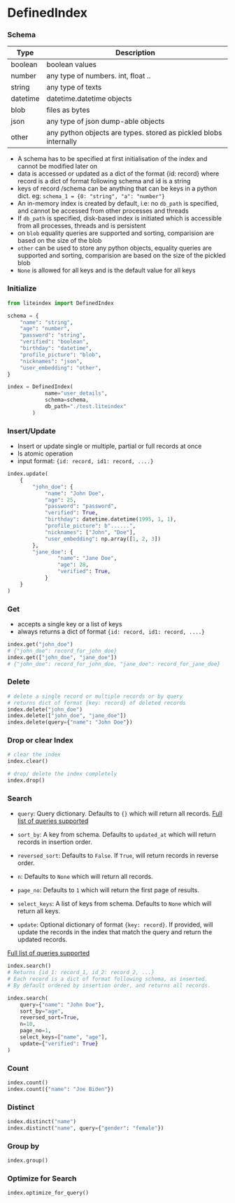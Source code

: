 # DefinedIndex

### Schema

| Type      | Description   |
| ----------- | ----------- |
| boolean    | boolean values       |
| number   | any type of numbers. int, float ..        |
| string   | any type of texts        |
| datetime   | datetime.datetime objects        |
| blob   | files as bytes        |
| json   | any type of json dump-able objects        |
| other   | any python objects are types. stored as pickled blobs internally        |


- A schema has to be specified at first initialisation of the index and cannot be modified later on
- data is accessed or updated as a dict of the format {id: record} where record is a dict of format following schema and id is a string
- keys of record /schema can be anything that can be keys in a python dict. eg: `schema_1 = {0: "string", "a": "number"}`
- An in-memory index is created by default, i.e: no `db_path` is specified, and cannot be accessed from other processes and threads
- If `db_path` is specified, disk-based index is initiated which is accessible from all processes, threads and is persistent
- on `blob` equality queries are supported and sorting, comparision are based on the size of the blob
- `other` can be used to store any python objects, equality queries are supported and sorting, comparision are based on the size of the pickled blob
- `None` is allowed for all keys and is the default value for all keys

### Initialize
```python
from liteindex import DefinedIndex

schema = {
    "name": "string",
    "age": "number",
    "password": "string",
    "verified": "boolean",
    "birthday": "datetime",
    "profile_picture": "blob",
    "nicknames": "json",
    "user_embedding": "other",
}

index = DefinedIndex(
            name="user_details",
            schema=schema,
            db_path="./test.liteindex"
        )
```

### Insert/Update
- Insert or update single or multiple, partial or full records at once
- Is atomic operation
- input format: `{id: record, id1: record, ....}`

```python
index.update(
    {
        "john_doe": {
            "name": "John Doe",
            "age": 25,
            "password": "password",
            "verified": True,
            "birthday": datetime.datetime(1995, 1, 1),
            "profile_picture": b"......",
            "nicknames": ["John", "Doe"],
            "user_embedding": np.array([1, 2, 3])
        },
        "jane_doe": {
                "name": "Jane Doe",
                "age": 28,
                "verified": True,
            }
    }
)
```

### Get
- accepts a single key or a list of keys
- always  returns a dict of format `{id: record, id1: record, ....}`
```python
index.get("john_doe")
# {"john_doe": record_for_john_doe}
index.get(["john_doe", "jane_doe"])
# {"john_doe": record_for_john_doe, "jane_doe": record_for_jane_doe}
```

### Delete
```python
# delete a single record or multiple records or by query
# returns dict of format {key: record} of deleted records
index.delete("john_doe")
index.delete(["john_doe", "jane_doe"])
index.delete(query={"name": "John Doe"})
```

### Drop or clear Index
```python
# clear the index
index.clear()

# drop/ delete the index completely
index.drop()
```

### Search
- `query`: Query dictionary. Defaults to `{}` which will return all records. 
[Full list of queries supported](https://github.com/notAI-tech/LiteIndex/blob/main/Query.md)

- `sort_by`: A key from schema. Defaults to `updated_at` which will return records in insertion order.
- `reversed_sort`: Defaults to `False`. If `True`, will return records in reverse order.
- `n`: Defaults to `None` which will return all records.
- `page_no`: Defaults to `1` which will return the first page of results.
- `select_keys`: A list of keys from schema. Defaults to `None` which will return all keys.
- `update`: Optional dictionary of format `{key: record}`. If provided, will update the records in the index that match the query and return the updated records.

[Full list of queries supported](https://github.com/notAI-tech/LiteIndex/blob/main/Query.md)

```python
index.search()
# Returns {id_1: record_1, id_2: record_2, ...}
# Each record is a dict of format following schema, as inserted.
# By default ordered by insertion order, and returns all records.

index.search(
    query={"name": "John Doe"},
    sort_by="age",
    reversed_sort=True,
    n=10,
    page_no=1,
    select_keys=["name", "age"],
    update={"verified": True}
)
```

### Count
``` python
index.count()
index.count({"name": "Joe Biden"})
```


### Distinct
```python
index.distinct("name")
index.distinct("name", query={"gender": "female"})
```

### Group by
``` python
index.group()
```

### Optimize for Search
```python
index.optimize_for_query()
```
